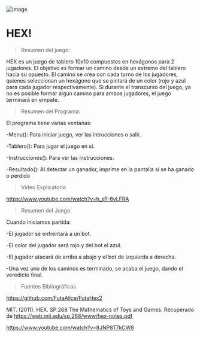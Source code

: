 ![image](https://user-images.githubusercontent.com/68178763/128429704-d3b266dd-5448-4631-ad76-13f07cba481f.png)
# HEX!


> Resumen del juego:


HEX es un juego de tablero 10x10 compuestos en hexágonos para 2 jugadores. El objetivo es formar un camino desde un extremo del tablero hacia su opuesto. El camino se crea con cada turno de los jugadores, quienes seleccionan un hexágono que se pintará de un color (rojo y azul para cada jugador respectivamente). Si durante el transcurso del juego, ya no es posible formar algún camino para ambos jugadores, el juego terminará en empate.


> Resumen del Programa:

El programa tiene varias ventanas:

-Menu(): Para iniciar juego, ver las intrucciones o salir.

-Tablero(): Para jugar el juego en sí.

-Instrucciones(): Para ver las instrucciones.

-Resultado(): Al detectar un ganador, imprime en la pantalla si se ha ganado o perdido

> Video Explicatorio

https://www.youtube.com/watch?v=h_eT-6vLFRA

> Resumen del Juego

Cuando iniciamos partida: 

-El jugador se enfrentará a un bot.

-El color del jugador será rojo y del bot el azul.

-El jugador atacará de arriba a abajo y el bot de izquierda a derecha.

-Una vez uno de los caminos es terminado, se acaba el juego, dando el veredicto final.
    
> Fuentes Bibliográficas

https://github.com/FutaAlice/FutaHex2

MIT. (2011). HEX. SP.268 The Mathematics of Toys and Games. Recuperado de https://web.mit.edu/sp.268/www/hex-notes.pdf

https://www.youtube.com/watch?v=8JNP8T7kCW8
